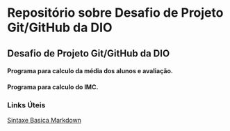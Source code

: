 # Repositório sobre Desafio de Projeto Git/GitHub da DIO

## Desafio de Projeto Git/GitHub da DIO

#### Programa para calculo da média dos alunos e avaliação.
#### Programa para calculo do IMC.

### Links Úteis
[Sintaxe Basica Markdown](https://www.markdownguide.org/cheat-sheet#basic-syntax)
